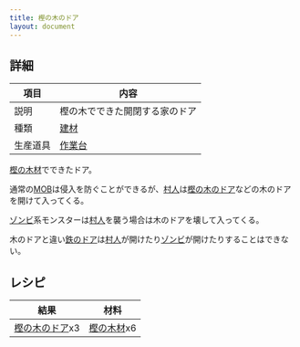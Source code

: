 ```yaml
---
title: 樫の木のドア
layout: document
---
```

## 詳細

|項目|内容|
|---|---|
|説明|樫の木でできた開閉する家のドア|
|種類|[建材](建材)|
|生産道具|[作業台](作業台)|

[樫の木材](樫の木材)でできたドア。

通常の[MOB](MOB)は侵入を防ぐことができるが、[村人](村人)は[樫の木のドア](樫の木のドア)などの木のドアを開けて入ってくる。

[ゾンビ](ゾンビ)系モンスターは[村人](村人)を襲う場合は木のドアを壊して入ってくる。

木のドアと違い[鉄のドア](鉄のドア)は[村人](村人)が開けたり[ゾンビ](ゾンビ)が開けたりすることはできない。

## レシピ

|結果|材料|
|---|---|
|[樫の木のドア](樫の木のドア)x3|[樫の木材](樫の木材)x6|

